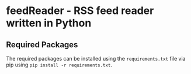 # feedReader - RSS feed reader written in Python

## Required Packages
The required packages can be installed using the `requirements.txt` file via pip using `pip install -r requirements.txt`.